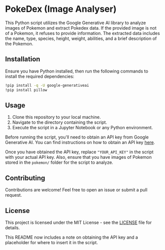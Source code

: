 # PokeDex (Image Analyser)

This Python script utilizes the Google Generative AI library to analyze images of Pokemon and extract Pokedex data. If the provided image is not of a Pokemon, it refuses to provide information. The extracted data includes the name, type, species, height, weight, abilities, and a brief description of the Pokemon.

## Installation

Ensure you have Python installed, then run the following commands to install the required dependencies:

```bash
!pip install -q -U google-generativeai
!pip install pillow
```

## Usage

1. Clone this repository to your local machine.
2. Navigate to the directory containing the script.
3. Execute the script in a Jupyter Notebook or any Python environment.

Before running the script, you'll need to obtain an API key from Google Generative AI. You can find instructions on how to obtain an API key [here](https://aistudio.google.com/app/apikey).

Once you have obtained the API key, replace `"YOUR_API_KEY"` in the script with your actual API key. Also, ensure that you have images of Pokemon stored in the `pokemon/` folder for the script to analyze.

## Contributing

Contributions are welcome! Feel free to open an issue or submit a pull request.

## License

This project is licensed under the MIT License - see the [LICENSE](LICENSE) file for details.

This README now includes a note on obtaining the API key and a placeholder for where to insert it in the script.
